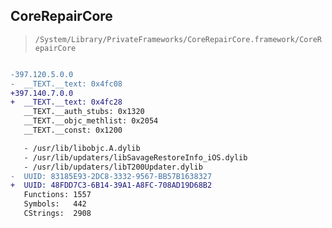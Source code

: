 ## CoreRepairCore

> `/System/Library/PrivateFrameworks/CoreRepairCore.framework/CoreRepairCore`

```diff

-397.120.5.0.0
-  __TEXT.__text: 0x4fc08
+397.140.7.0.0
+  __TEXT.__text: 0x4fc28
   __TEXT.__auth_stubs: 0x1320
   __TEXT.__objc_methlist: 0x2054
   __TEXT.__const: 0x1200

   - /usr/lib/libobjc.A.dylib
   - /usr/lib/updaters/libSavageRestoreInfo_iOS.dylib
   - /usr/lib/updaters/libT200Updater.dylib
-  UUID: 83185E93-2DC8-3332-9567-BB57B1638327
+  UUID: 48FDD7C3-6B14-39A1-A8FC-708AD19D68B2
   Functions: 1557
   Symbols:   442
   CStrings:  2908

```
